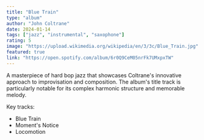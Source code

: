 ```yaml
---
title: "Blue Train"
type: "album"
author: "John Coltrane"
date: 2024-01-14
tags: ["jazz", "instrumental", "saxophone"]
rating: 5
image: "https://upload.wikimedia.org/wikipedia/en/3/3c/Blue_Train.jpg"
featured: true
link: "https://open.spotify.com/album/6r0Q9CeM05nrFk7UMxpxTW"
---
```


A masterpiece of hard bop jazz that showcases Coltrane's innovative approach to improvisation and composition. The album's title track is particularly notable for its complex harmonic structure and memorable melody.

Key tracks:
- Blue Train
- Moment's Notice
- Locomotion